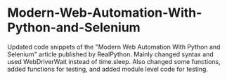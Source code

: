 # Modern-Web-Automation-With-Python-and-Selenium
Updated code snippets of the "Modern Web Automation With Python and Selenium" article published by RealPython. Mainly changed syntax and used WebDriverWait instead of time.sleep. Also changed some functions, added functions for testing, and added module level code for testing.
